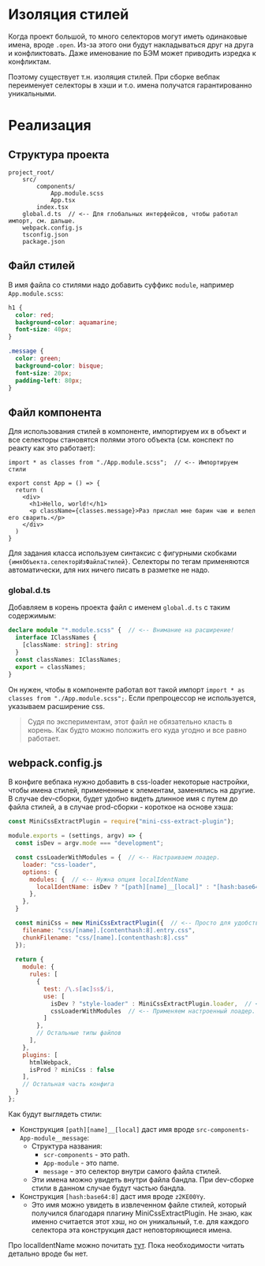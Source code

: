 # Изоляция стилей

Когда проект большой, то много селекторов могут иметь одинаковые имена, вроде `.open`. Из-за этого они будут накладываться друг на друга и конфликтовать. Даже именование по БЭМ может приводить изредка к конфликтам.

Поэтому существует т.н. изоляция стилей. При сборке вебпак переименует селекторы в хэши и т.о. имена получатся гарантированно уникальными.

# Реализация

## Структура проекта

```
project_root/
    src/
        components/
            App.module.scss
            App.tsx
        index.tsx
    global.d.ts  // <-- Для глобальных интерфейсов, чтобы работал импорт, см. дальше.
    webpack.config.js
    tsconfig.json
    package.json
```

## Файл стилей

В имя файла со стилями надо добавить суффикс `module`, например `App.module.scss`:

```css
h1 {
  color: red;
  background-color: aquamarine;
  font-size: 40px;
}

.message {
  color: green;
  background-color: bisque;
  font-size: 20px;
  padding-left: 80px;
}
```

## Файл компонента

Для использования стилей в компоненте, импортируем их в объект и все селекторы становятся полями этого объекта (см. конспект по реакту как это работает):

```react
import * as classes from "./App.module.scss";  // <-- Импортируем стили

export const App = () => {
  return (
    <div>
      <h1>Hello, world!</h1>
      <p className={classes.message}>Раз прислал мне барин чаю и велел его сварить.</p>
    </div>
  )
}
```

Для задания класса используем синтаксис с фигурными скобками `{имяОбъекта.селекторИзФайлаСтилей}`. Селекторы по тегам применяются автоматически, для них ничего писать в разметке не надо.

### global.d.ts

Добавляем в корень проекта файл с именем `global.d.ts` с таким содержимым:

```typescript
declare module "*.module.scss" {  // <-- Внимание на расширение!
  interface IClassNames {
    [className: string]: string
  }
  const classNames: IClassNames;
  export = classNames;
}
```

Он нужен, чтобы в компоненте работал вот такой импорт `import * as classes from "./App.module.scss";`.  Если препроцессор не используется, указываем расширение css.

> Судя по экспериментам, этот файл не обязательно класть в корень. Как будто можно положить его куда угодно и все равно работает.

## webpack.config.js

В конфиге вебпака нужно добавить в css-loader некоторые настройки, чтобы имена стилей, примененные к элементам, заменялись на другие. В случае dev-сборки, будет удобно видеть длинное имя с путем до файла стилей, а в случае prod-сборки - короткое на основе хэша:

```javascript
const MiniCssExtractPlugin = require("mini-css-extract-plugin");

module.exports = (settings, argv) => {
  const isDev = argv.mode === "development";

  const cssLoaderWithModules = {  // <-- Настраиваем лоадер.
    loader: "css-loader",
    options: {
      modules: {  // <-- Нужна опция localIdentName
        localIdentName: isDev ? "[path][name]__[local]" : "[hash:base64:8]"
      },
    },
  }

  const miniCss = new MiniCssExtractPlugin({  // <-- Просто для удобства наблюдения за результатом.
    filename: "css/[name].[contenthash:8].entry.css",
    chunkFilename: "css/[name].[contenthash:8].css"
  });
  
  return {
    module: {
      rules: [
        {
          test: /\.s[ac]ss$/i,
          use: [
            isDev ? "style-loader" : MiniCssExtractPlugin.loader,  // <-- Для удобства наблюдения.
            cssLoaderWithModules  // <-- Применяем настроенный лоадер.
          ]
        },
        // Остальные типы файлов
      ],
    },
    plugins: [
      htmlWebpack,
      isProd ? miniCss : false
    ],
    // Остальная часть конфига
  }
};
```

Как будут выглядеть стили:

* Конструкция `[path][name]__[local]` даст имя вроде `src-components-App-module__message`:
  * Структура названия:
    * `scr-components` - это path.
    * `App-module` - это name.
    * `message` - это селектор внутри самого файла стилей.
  * Эти имена можно увидеть внутри файла бандла. При dev-сборке стили в данном случае будут частью бандла.
* Конструкция `[hash:base64:8]` даст имя вроде `z2KE00Yy`.
  * Это имя можно увидеть в извлеченном файле стилей, который получился благодаря плагину MiniCssExtractPlugin. Не знаю, как именно считается этот хэш, но он уникальный, т.е. для каждого селектора эта конструкция даст неповторяющиеся имена.

Про localIdentName можно почитать [тут](https://webpack.js.org/loaders/css-loader/). Пока необходимости читать детально вроде бы нет.
